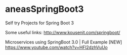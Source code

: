 # aneasSpringBoot3
Self try Projects for Spring Boot 3

Some useful links:
http://www.kousenit.com/springboot/

Microservices using SpringBoot 3.0 | Full Example [NEW]
https://www.youtube.com/watch?v=HFl2dzhVuUo
